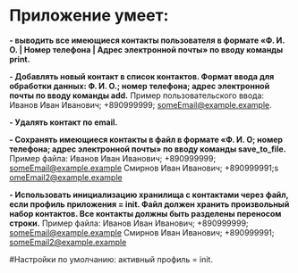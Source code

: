 # Приложение умеет:

**- выводить все имеющиеся контакты пользователя в формате «Ф. И. О. | Номер телефона | Адрес электронной почты» по вводу команды print.**

**- Добавлять новый контакт в список контактов. Формат ввода для обработки данных: Ф. И. О.; номер телефона; адрес электронной почты по вводу команды add.**
Пример пользовательского ввода: Иванов Иван Иванович; +890999999; someEmail@example.example.

**- Удалять контакт по email.**

**- Сохранять имеющиеся контакты в файл в формате «Ф. И. О; номер телефона; адрес электронной почты» по вводу команды save_to_file.**
Пример файла:
Иванов Иван Иванович; +890999999; someEmail@example.example
Смирнов Иван Иванович; +890999991;s omeEmail2@example.example

**- Использовать инициализацию хранилища с контактами через файл, если профиль приложения = init. Файл должен хранить произвольный набор контактов. Все контакты должны быть разделены переносом строки.**
Пример файла:
Иванов Иван Иванович; +890999999; someEmail@example.example
Смирнов Иван Иванович; +890999991; someEmail2@example.example

#Настройки по умолчанию: активный профиль = init.
